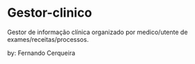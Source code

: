 # Gestor-clinico
Gestor de informação clínica organizado  por medico/utente de exames/receitas/processos.

by: Fernando Cerqueira

